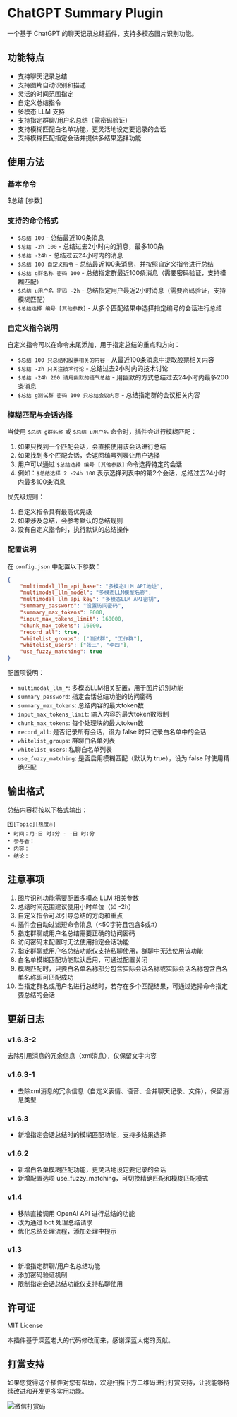 # ChatGPT Summary Plugin

一个基于 ChatGPT 的聊天记录总结插件，支持多模态图片识别功能。

## 功能特点

- 支持聊天记录总结
- 支持图片自动识别和描述
- 灵活的时间范围指定
- 自定义总结指令
- 多模态 LLM 支持
- 支持指定群聊/用户名总结（需密码验证）
- 支持模糊匹配白名单功能，更灵活地设定要记录的会话
- 支持模糊匹配指定会话并提供多结果选择功能

## 使用方法

### 基本命令

$总结 [参数]

### 支持的命令格式

- `$总结 100` - 总结最近100条消息
- `$总结 -2h 100` - 总结过去2小时内的消息，最多100条
- `$总结 -24h` - 总结过去24小时内的消息
- `$总结 100 自定义指令` - 总结最近100条消息，并按照自定义指令进行总结
- `$总结 g群名称 密码 100` - 总结指定群最近100条消息（需要密码验证，支持模糊匹配）
- `$总结 u用户名 密码 -2h` - 总结指定用户最近2小时消息（需要密码验证，支持模糊匹配）
- `$总结选择 编号 [其他参数]` - 从多个匹配结果中选择指定编号的会话进行总结

### 自定义指令说明

自定义指令可以在命令末尾添加，用于指定总结的重点和方向：

- `$总结 100 只总结和股票相关的内容` - 从最近100条消息中提取股票相关内容
- `$总结 -2h 只关注技术讨论` - 总结过去2小时内的技术讨论
- `$总结 -24h 200 请用幽默的语气总结` - 用幽默的方式总结过去24小时内最多200条消息
- `$总结 g测试群 密码 100 只总结会议内容` - 总结指定群的会议相关内容

### 模糊匹配与会话选择

当使用 `$总结 g群名称` 或 `$总结 u用户名` 命令时，插件会进行模糊匹配：

1. 如果只找到一个匹配会话，会直接使用该会话进行总结
2. 如果找到多个匹配会话，会返回编号列表让用户选择
3. 用户可以通过 `$总结选择 编号 [其他参数]` 命令选择特定的会话
4. 例如：`$总结选择 2 -24h 100` 表示选择列表中的第2个会话，总结过去24小时内最多100条消息

优先级规则：
1. 自定义指令具有最高优先级
2. 如果涉及总结，会参考默认的总结规则
3. 没有自定义指令时，执行默认的总结操作

### 配置说明

在 `config.json` 中配置以下参数：

```json
{
    "multimodal_llm_api_base": "多模态LLM API地址",
    "multimodal_llm_model": "多模态LLM模型名称",
    "multimodal_llm_api_key": "多模态LLM API密钥",
    "summary_password": "设置访问密码",
    "summary_max_tokens": 8000,
    "input_max_tokens_limit": 160000,
    "chunk_max_tokens": 16000,
    "record_all": true,
    "whitelist_groups": ["测试群", "工作群"],
    "whitelist_users": ["张三", "李四"],
    "use_fuzzy_matching": true
}
```

配置项说明：
- `multimodal_llm_*`: 多模态LLM相关配置，用于图片识别功能
- `summary_password`: 指定会话总结功能的访问密码
- `summary_max_tokens`: 总结内容的最大token数
- `input_max_tokens_limit`: 输入内容的最大token数限制
- `chunk_max_tokens`: 每个处理块的最大token数
- `record_all`: 是否记录所有会话，设为 false 时只记录白名单中的会话
- `whitelist_groups`: 群聊白名单列表
- `whitelist_users`: 私聊白名单列表
- `use_fuzzy_matching`: 是否启用模糊匹配（默认为 true），设为 false 时使用精确匹配

## 输出格式

总结内容将按以下格式输出：

```
1️⃣[Topic][热度🔥]
• 时间：月-日 时:分 - -日 时:分
• 参与者：
• 内容：
• 结论：
```

## 注意事项

1. 图片识别功能需要配置多模态 LLM 相关参数
2. 总结时间范围建议使用小时单位（如 -2h）
3. 自定义指令可以引导总结的方向和重点
4. 插件会自动过滤短命令消息（<50字符且包含$或#）
5. 指定群聊或用户名总结需要正确的访问密码
6. 访问密码未配置时无法使用指定会话功能
7. 指定群聊或用户名总结功能仅支持私聊使用，群聊中无法使用该功能
8. 白名单模糊匹配功能默认启用，可通过配置关闭
9. 模糊匹配时，只要白名单名称部分包含实际会话名称或实际会话名称包含白名单名称即可匹配成功
10. 当指定群名或用户名进行总结时，若存在多个匹配结果，可通过选择命令指定要总结的会话

## 更新日志
### v1.6.3-2
去除引用消息的冗余信息（xml消息），仅保留文字内容
### v1.6.3-1
- 去除xml消息的冗余信息（自定义表情、语音、合并聊天记录、文件），保留消息类型
  
### v1.6.3
- 新增指定会话总结时的模糊匹配功能，支持多结果选择

### v1.6.2
- 新增白名单模糊匹配功能，更灵活地设定要记录的会话
- 新增配置选项 use_fuzzy_matching，可切换精确匹配和模糊匹配模式

### v1.4
- 移除直接调用 OpenAI API 进行总结的功能
- 改为通过 bot 处理总结请求
- 优化总结处理流程，添加处理中提示

### v1.3
- 新增指定群聊/用户名总结功能
- 添加密码验证机制
- 限制指定会话总结功能仅支持私聊使用

## 许可证

MIT License

本插件基于深蓝老大的代码修改而来，感谢深蓝大佬的贡献。

## 打赏支持

如果您觉得这个插件对您有帮助，欢迎扫描下方二维码进行打赏支持，让我能够持续改进和开发更多实用功能。

![微信打赏码](https://github.com/sofs2005/difytask/raw/main/img/wx.png?raw=true)
